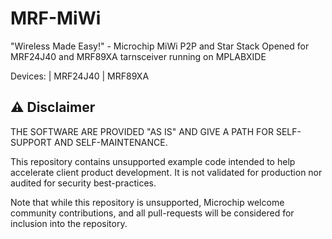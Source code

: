 # MRF-MiWi


"Wireless Made Easy!" - Microchip MiWi P2P and Star Stack Opened for MRF24J40 and MRF89XA tarnsceiver running on MPLABXIDE

Devices: | MRF24J40 | MRF89XA


## ⚠ Disclaimer

THE SOFTWARE ARE PROVIDED "AS IS" AND GIVE A PATH FOR SELF-SUPPORT AND SELF-MAINTENANCE.

This repository contains unsupported example code intended to help accelerate client product development. It is not validated for production nor audited for security best-practices.

Note that while this repository is unsupported, Microchip welcome community contributions, and all pull-requests will be considered for inclusion into the repository.
